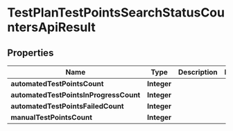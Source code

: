 

# TestPlanTestPointsSearchStatusCountersApiResult


## Properties

| Name | Type | Description | Notes |
|------------ | ------------- | ------------- | -------------|
|**automatedTestPointsCount** | **Integer** |  |  |
|**automatedTestPointsInProgressCount** | **Integer** |  |  |
|**automatedTestPointsFailedCount** | **Integer** |  |  |
|**manualTestPointsCount** | **Integer** |  |  |



